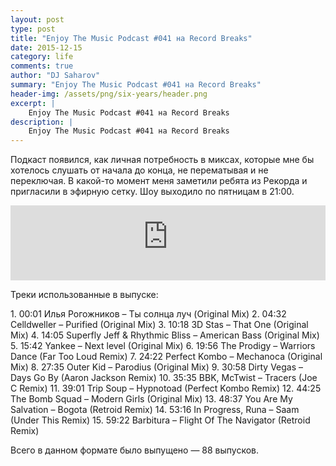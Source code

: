 ```yaml
---
layout: post
type: post
title: "Enjoy The Music Podcast #041 на Record Breaks"
date: 2015-12-15
category: life
comments: true
author: "DJ Saharov"
summary: "Enjoy The Music Podcast #041 на Record Breaks"
header-img: /assets/png/six-years/header.png
excerpt: |
    Enjoy The Music Podcast #041 на Record Breaks
description: |
    Enjoy The Music Podcast #041 на Record Breaks
---
```


<p>
<span class="firstcharacter">П</span>одкаст появился, как личная потребность в миксах, которые мне бы хотелось слушать от начала до конца, не перематывая и не переключая. В какой-то момент меня заметили ребята из Рекорда и пригласили в эфирную сетку. Шоу выходило по пятницам в 21:00.
</p>

<iframe width="100%" height="120" src="https://player-widget.mixcloud.com/widget/iframe/?hide_cover=1&feed=%2Fdjsaharovofficial%2Fenjoy-the-music-podcast-041%2F" frameborder="0" allow="encrypted-media; fullscreen; autoplay; idle-detection; speaker-selection; web-share;" ></iframe>

<p>Треки использованные в выпуске:</p>
1. 00:01 Илья Рогожников – Ты солнца луч (Original Mix)
2. 04:32 Celldweller – Purified (Original Mix)
3. 10:18 3D Stas – That One (Original Mix)
4. 14:05 Superfly Jeff & Rhythmic Bliss – American Bass (Original Mix)
5. 15:42 Yankee – Next level (Original Mix)
6. 19:56 The Prodigy – Warriors Dance (Far Too Loud Remix)
7. 24:22 Perfect Kombo – Mechanoca (Original Mix)
8. 27:35 Outer Kid – Parodius (Original Mix)
9. 30:58 Dirty Vegas – Days Go By (Aaron Jackson Remix)
10. 35:35 BBK, McTwist – Tracers (Joe C Remix)
11. 39:01 Trip Soup – Hypnotoad (Perfect Kombo Remix)
12. 44:25 The Bomb Squad – Modern Girls (Original Mix)
13. 48:37 You Are My Salvation – Bogota (Retroid Remix)
14. 53:16 In Progress, Runa – Saam (Under This Remix)
15. 59:22 Barbitura – Flight Of The Navigator (Retroid Remix)

<p>Всего в данном формате было выпущено &mdash; 88 выпусков.</p>